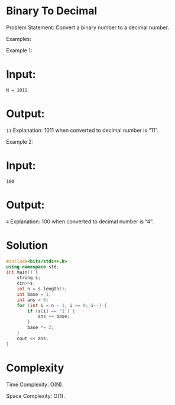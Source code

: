 # Binary To Decimal

Problem Statement: Convert a binary number to a decimal number.

Examples:

Example 1:
# Input: 
```N = 1011```
# Output: 
```11```
Explanation: 1011 when converted to decimal number is “11”.

Example 2:
# Input: 
```100```
# Output: 
```4```
Explanation: 100 when converted to decimal number is “4”.

# Solution 
```C++
#include<bits/stdc++.h>
using namespace std;
int main() {
    string s;
    cin>>s;
	int n = s.length();
	int base = 1;
	int ans = 0;
	for (int i = n - 1; i >= 0; i--) {
		if (s[i] == '1') {
			ans += base;
		}
		base *= 2;
	}
	cout << ans;
}
```
# Complexity
Time Complexity: O(N).

Space Complexity: O(1).